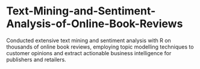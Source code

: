 # Text-Mining-and-Sentiment-Analysis-of-Online-Book-Reviews
Conducted extensive text mining and sentiment analysis with R on thousands of online book reviews, employing topic modelling techniques to customer opinions and extract actionable business intelligence for publishers and retailers.
